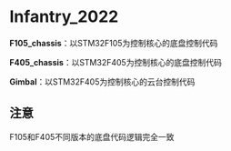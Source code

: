 # Infantry_2022

**F105_chassis**：以STM32F105为控制核心的底盘控制代码

**F405_chassis**：以STM32F405为控制核心的底盘控制代码

**Gimbal**：以STM32F405为控制核心的云台控制代码



## 注意

F105和F405不同版本的底盘代码逻辑完全一致
